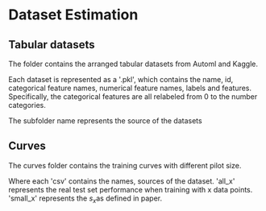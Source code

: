 # Dataset Estimation

## Tabular datasets

The folder contains the arranged tabular datasets from Automl and Kaggle.

Each dataset is represented as a '.pkl', which contains the name, id, categorical feature names, numerical feature names, labels and features. Specifically, the categorical features are all relabeled from 0 to the number categories. 

The subfolder name represents the source of the datasets 

## Curves

The curves folder contains the training curves with different pilot size. 

Where each 'csv' contains the names, sources of the dataset. 'all_x' represents the real test set performance when training with x data points. 'small_x' represents the $s_x$as defined in paper.



